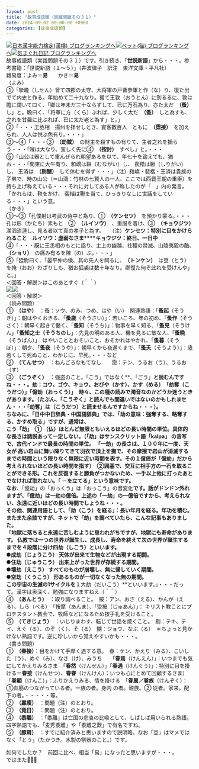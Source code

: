 ```yaml
---
layout: post
title: "故事成語類（実践問題その３１）"
date: 2014-09-02 00:00:00 +0900
categories: [故事成語類]
---
```


[![](/syuusyuu9701/assets/images/故事成語類（実践問題その３１）-br_c_3028_1.gif)](http://blog.with2.net/link.php?1659096:3028 "日本漢字能力検定(漢検) ブログランキングへ")[日本漢字能力検定(漢検) ブログランキングへ](http://blog.with2.net/link.php?1659096:3028)[![](/syuusyuu9701/assets/images/故事成語類（実践問題その３１）-br_c_1348_1.gif)](http://blog.with2.net/link.php?1659096:1348 "ペット(猫) ブログランキングへ")[ペット(猫) ブログランキングへ](http://blog.with2.net/link.php?1659096:1348)[![](/syuusyuu9701/assets/images/故事成語類（実践問題その３１）-br_c_9257_1.gif)](http://blog.with2.net/link.php?1659096:9257 "気まぐれ日記 ブログランキングへ")[気まぐれ日記 ブログランキングへ](http://blog.with2.net/link.php?1659096:9257)  
故事成語類（実践問題その３１）です。引き続き、「**世説新語**」から・・・。参考書籍：「世説新語（１～５）」（井波律子　訳注　東洋文庫・平凡社）　　　　  
難易度：よみ＝**易**　　かき＝**易**　  
（よみ）  
①「摯瞻（しせん）曾て四郡の太守、大将軍の戸曹參軍と作（な）り、復た出でて内史と作る。年始めて二十九なり。嘗て王敦（おうとん）に別るるに、敦は瞻に謂いて曰く、「卿は年未だ三十ならずして、已に万石為り、亦た太だ　**（蚤）**　し」と。瞻曰く、「将軍に方（くら）ぶれば、少しく太だ　**（蚤）**　しと為すも、之れを甘羅に比ぶれば、已に太だ老と為す」と。」  
②「・・・王丞相　揚州を拝せしとき、賓客数百人　ともに　**（霑接）**　を加えられ、人人は悦ぶ色有り。・・・」  
③～④「・・・③　**（劫賊）**　の財主を殺すもの有りて、主者之れを捕らう・・・「賊は大なり、宜しく先に④　**（按討）**　すべし」と。・・・  
⑤「山公は器として重んぜられ朝望あるを以て、年七十を踰えても、猶お・・・「関東に大牛有り、和嶠は鞅（むながい）し、 裴楷は鞦（しりがい）し、 王済は　**（剔嬲）**　して休むを得ず・・・」（注）和嶠・裴楷・王済は貴族の子弟で、時の山公（＝山濤：竹林の七賢人の一人、ここでは西晋王朝の重臣）を持ち上げ称えている・・・それに対してある人が称したのが「　」内の発言。「かれらは、鞅をかけ、 裴楷は鞦を当て、ひっきりなしに世話をしている・・・」という意。  
（かき）  
①～③「孔僕射は考武の侍中と為り、①　**（ケンセツ）**　を預かり蒙る。・・・孔は形（かたち）素もと　②　**（ルイソウ）**　、重服を着け、③　**（キョウジツ）**　涕泗流漣し、見る者以て真の孝子と為す。　　（注）**ケンセツ：特別に目をかけられること**　**ルイソウ：虚弱なさま****キョウジツ：終日、一日中**  
④「・・・既に王丞相のもとに詣り、主上の幽越、社稷の焚滅、山陵夷毀の酷、　**（ショリ）**　の痛み有るを陳（の）ぶ。・・・」  
⑤「廷尉曰く、「晏平仲の倹、其の先人を祠るに、　**（トンケン）**　は豆（とう）を掩（おお）わざりしも、猶お狐裘は数十年なり。卿復た何ぞ此れを受けんや」と。」  
＜回答・解説＞はこのあとすぐ（＾＾）  
![](/syuusyuu9701/assets/images/故事成語類（実践問題その３１）-0bccda6ead54a45f02b586acac06671d.jpg)![](/syuusyuu9701/assets/images/故事成語類（実践問題その３１）-2e39378c188913e23174ab428ada4110.jpg)  
＜回答・解説＞  
（読み問題）  
①　**（はや）**　：蚤：ソウ、のみ、つめ、はや（い）　関連熟語：「**蚤起**（そうき）」：朝はやくおきる、「**蚤歳**（そうさい）」：若いころ、年の初め、「**蚤作**（そうさく）：朝早く起きて働く、「**蚤知**（そうち）」：物事を早く知る、「**蚤見**（そうけん」「**蚤知之士（そうちのし**」：先見の明のある人、機を見るに敏な人、「**蚤晩**（そうばん）」：はやいこととおそいこと、おそかれはやかれ、「**蚤暮**（そうぼ）」：朝夕、「**蚤夜**（そうや）」：朝早くから夜遅くまで、「**蚤夭**（そうよう）」：歳若くして死ぬこと、わかじに、早死。・・・など  
②　**（てんせつ）**　：ねんごろなもてなし　　霑：テン、うるお（う）、うるお（す）  
③　**（ごうぞく）**　：強盗のこと。「こう」ではなく**、「ごう」**と読むんですね・・・。劫：コウ、ゴウ、キョウ、おびや（かす）、かす（める）　「劫奪（こうだつ）」「億劫（おっくう）」　時々、この種の読みで濁音なのかどうか迷うときがあります。（たぶん、「こうぞく」と読んでも間違いではないのかもしれません・・・「劫奪」は（こうだつ）と読ませるんですからね・・・）。  
ちなみに、「日中中日辞典・中国語辞典」では、「劫の意味：強奪する、略奪する、かすめ取る」ですが、通常は、  
**こう「劫」**　① （仏）ほとんど無限ともいえるほどの長い時間の単位。具体的な長さは諸説あって一定しない。（「劫」はサンスクリット語「kalpa」 の音写で、古代インドで最長の時間の単位。 「一劫」の長さは、１００年に一度、天女が 高い岩山に舞い降りてきて羽衣で頂上を撫で、その摩擦で岩山が消滅するまでの時間という限りなく無限に近い時間を表す。その１億倍が「億劫」だから考えられないほどの長い時間を指す）　②囲碁で、交互に相手方の一石を取ることができる形。これを反復すると勝負がつかないため、一手以上他に打ったあとでなければ取れない。「 －を立てる」という意味です。  
なお**、「億劫」の「おっくう」は「おっこう」の音変化**です。話がドンドン外れますが、「億劫」は一劫の億倍。上述の「一劫」の一億倍ですから、考えられない、永遠に近いほどの長い時間でしょうね・・・。  
その他、関連用語として、「**劫（こう）を経る**」：長い年月を経る。年功を積む。またまた余談ですが、ネットで「劫」を調べていたら、こんな記事もありました。  
「地獄に落ちると永遠に苦しむように思われがちですが、**地獄にも寿命**があります。 仏教では一つの世界が誕生し、成長し、寿命を終えて次の世界が誕生するまでを４段階に分け四劫（しこう）といいます。  
●成劫（じょうこう） 天体が出来て生物などが出現する期間。   
●住劫（じゅうこう） 出来上がった世界が存続する期間。   
●壊劫（えこう） すべてのものが崩壊し、無に帰していく期間。   
●空劫（くうこう） 形あるものが一切なくなった無の期間。   
この宇宙の生滅の1サイクルを**１大劫（だいこう）**といいます。」・・・だって。漢字は奥深く、勉強になりますねえ（＾＾）  
④　**（あんとう）**　：取り調べること。　按：アン、おさ（える）、かんが（える）、しら（べる）　「按摩（あんま）、「受按（じゅあん）」： キリスト教ことにプロテスタント教会で、牧師などになるため按手礼を受けること。  
⑤　**（てきじょう）**　：いじりまわす、転じて世話を焼くこと。　剔：テキ、テイ、えぐ（る）、のぞ（く）、そ（る）　嬲：ジョウ、なぶ（る）　＊ちょっと見かけない熟語です。逆に珍しいから覚えやすいかも・・・。  
（書き問題）  
①　**（眷接）**：目をかけて手厚く遇する意。　眷：ケン、かえり（みる）、こいした（う）、めぐ（み）、なさ（け）、みうち　　「**眷焉**（けんえん）」：いつまでも気にしてかえりみるさま　「**眷然**（けんぜん）」「**眷遇**（けんぐう）」：特別に目を掛ける＝**眷接**（けんせつ）、**眷眷**（けんけん）：いつも心にとめて回顧するさま）　「**眷顧**（けんこ）」：ふりかえりみる、情を掛ける　「**眷属／眷族**（けんぞく）：①血筋のつながっている者。一族の者。身内 の者。親族。② 従者。家来。配下の者。・・・・・等。  
②　**（羸痩）**　：問題（注）のとおり。  
③　**（竟日）**　：問題（注）のとおり。  
④　**（黍離）**　：「黍離」は亡国の悲哀の比喩として、しばしば用いられる熟語。四字熟語でも、「麦秀黍離」や「黍離之歎」で有名ですね。  
⑤　**（豚肩）**　：すでに紹介済みと思いますので説明略。なお「豆」はマメではなく「とう」（たかつき。木製の祭器のこと。）です。  
  
  
如何でしたか？　前回に比べ、相当「易」になったと思いますが・・・。  
ではまた👋👋👋  
  